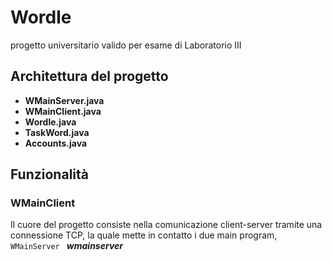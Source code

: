 # Wordle
progetto universitario valido per esame di Laboratorio III

## Architettura del progetto
- **WMainServer.java**
- **WMainClient.java**
- **Wordle.java**
- **TaskWord.java**
- **Accounts.java**

## Funzionalità
### WMainClient
Il cuore del progetto consiste nella comunicazione client-server tramite una connessione TCP, la quale mette in contatto i due main program, ```WMainServer ``` ***wmainserver***
